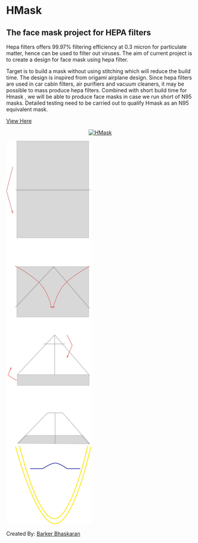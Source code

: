 # HMask
## The face mask project for HEPA filters


Hepa filters offers 99.97% filtering efficiency at 0.3 micron for particulate matter, hence can be used to filter out viruses. The aim of current project is to create a design for face mask using hepa filter.

Target is to build a mask without using stitching which will reduce the build time. The design is inspired from origami airplane design. Since hepa filters are used in car cabin filters, air purifiers and vacuum cleaners, it may be possible to mass produce hepa filters.  Combined with short build time for Hmask , we will be able to produce face masks in case we run short of N95 masks. Detailed testing need to be carried out to qualify Hmask as an N95 equivalent mask.

[View Here](https://youtu.be/WQjonYv3WdI)

<div align="center">
    <a href="https://www.youtube.com/watch?v=WQjonYv3WdI"><img src="https://img.youtube.com/vi/WQjonYv3WdI/0.jpg" alt="HMask"></a>
</div>

![How to create mask](img/mask.png)

Created By: [Barker Bhaskaran](https://github.com/barkerbhaskaran)
